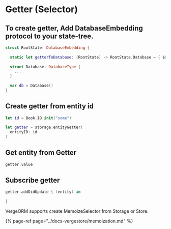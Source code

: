 # Getter \(Selector\)

## To create getter, Add DatabaseEmbedding protocol to your state-tree.

```swift
struct RootState: DatabaseEmbedding {
  
  static let getterToDatabase: (RootState) -> RootState.Database = { $0.db }
  
  struct Database: DatabaseType {
    ...       
  }
  
  var db = Database()
}
```

## Create getter from entity id

```swift
let id = Book.ID.init("some")
    
let getter = storage.entityGetter(
  entityID: id
)
```

## Get entity from Getter

```swift
getter.value
```

## Subscribe getter

```swift
getter.addDidUpdate { (entity) in
  
}
```

VergeORM supports create MemoizeSelector from Storage or Store.

{% page-ref page="../docs-vergestore/memoization.md" %}

